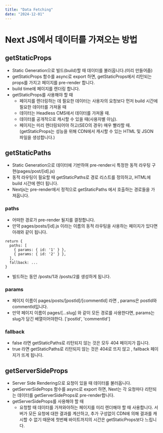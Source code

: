 ```yaml
---
title: "Data Fetching"
date: "2024-12-01"
---
```


# Next JS에서 데이터를 가져오는 방법

## getStaticProps

- Static Generation으로 빌드(build)할 때 데이터를 불러옵니다.(미리 만들어줌)
- getStaticProps 함수를 async로 export 하면, getStaticProps에서 리턴되는 props를 가지고 페이지를 pre-render 합니다.
- build time에 페이지를 렌더링 합니다.
- getStaticProps를 사용해야 할 때
  - 페이지를 렌더링하는 데 필요한 데이터는 사용자의 요청보다 먼저 build 시간에 필요한 데이터를 가져올 때
  - 데이터는 Headless CMS에서 데이터를 가져올 때.
  - 데이터를 공개적으로 캐시할 수 있을 때(사용자별 아님).
  - 페이지는 미리 렌더링되어야 하고(SEO의 경우) 매우 빨라할 때.(getStaticProps는 성능을 위해 CDN에서 캐시할 수 있는 HTML 및 JSON 파일을 생성합니다.)

## getStaticPaths

- Static Generation으로 데이터에 기반하여 pre-render시 특정한 동적 라우팅 구현(pages/post/[id].js)
- 동적 라우팅이 필요할 때 getStaticPaths로 경로 리스트를 정의하고, HTML에 build 시간에 렌더 됩니다.
- Nextjs는 pre-render에서 정적으로 getStaticPaths 에서 호출하는 경로들을 가져옵니다.

### paths

- 어떠한 경로가 pre-render 될지를 결정합니다.
- 만약 pages/posts/[id].js 이라는 이름의 동적 라우팅을 사용하는 페이지가 있다면 아래와 같이 됩니다.

```
return {
  paths: [
    { params: { id: '1' } },
    { params: { id: '2' } },
  ],
  fallback: ...
}
```

- 빌드하는 동안 /posts/1과 /posts/2를 생성하게 됩니다.

### params

- 페이지 이름이 pages/posts/[postId]/[commentId] 라면 , params은 postId와 commentId입니다.
- 만약 페이지 이름이 pages/[...slug] 와 같이 모든 경로를 사용한다면, params는 slug가 담긴 배열이어야한다. ['postId', 'commentId']

### fallback

- false 라면 getStaticPaths로 리턴되지 않는 것은 모두 404 페이지가 뜹니다.
- true 라면 getStaticPaths로 리턴되지 않는 것은 404로 뜨지 않고 , fallback 페이지가 뜨게 됩니다.

## getServerSideProps

- Server Side Rendering으로 요청이 있을 때 데이터를 불러옵니다.
- getServerSideProps 함수를 async로 export 하면, Next는 각 요청마다 리턴되는 데이터를 getServerSideProps로 pre-render합니다.
- getServerSideProps를 사용해야 할 때
  - 요청할 때 데이터를 가져와야하는 페이지를 미리 렌더해야 할 때 사용합니다. 서버가 모든 요청에 대한 결과를 계산하고, 추가 구성없이 CDN에 의해 결과를 캐시할 수 없기 때문에 첫번째 바이트까지의 시간은 getStaticProps보다 느립니다.
